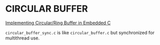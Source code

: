 # CIRCULAR BUFFER

[Implementing Circular/Ring Buffer in Embedded C](https://embedjournal.com/implementing-circular-buffer-embedded-c/)  

`circular_buffer_sync.c` is like `circular_buffer.c` but synchronized for multithread use.